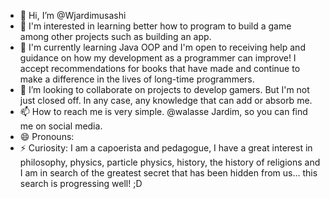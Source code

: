- 👋 Hi, I’m @Wjardimusashi
- 👀 I'm interested in learning better how to program to build a game among other projects such as building an app.
- 🌱 I'm currently learning Java OOP and I'm open to receiving help and guidance on how my development as a programmer can improve! I accept recommendations for books that have made and continue to make a difference in the lives of long-time programmers.
- 💞️ I’m looking to collaborate on projects to develop gamers. But I'm not just closed off. In any case, any knowledge that can add or absorb me.
- 📫 How to reach me is very simple. @walasse Jardim, so you can find me on social media.
- 😄 Pronouns: 
- ⚡ Curiosity: I am a capoerista and pedagogue, I have a great interest in philosophy, physics, particle physics, history, the history of religions and I am in search of the greatest secret that has been hidden from us... this search is progressing well! ;D

<!---
Wjardimusashi/Wjardimusashi is a ✨ special ✨ repository because its `README.md` (this file) appears on your GitHub profile.
You can click the Preview link to take a look at your changes.
--->
